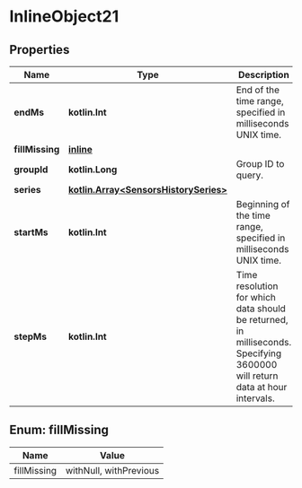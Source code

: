 
# InlineObject21

## Properties
Name | Type | Description | Notes
------------ | ------------- | ------------- | -------------
**endMs** | **kotlin.Int** | End of the time range, specified in milliseconds UNIX time. | 
**fillMissing** | [**inline**](#FillMissingEnum) |  |  [optional]
**groupId** | **kotlin.Long** | Group ID to query. | 
**series** | [**kotlin.Array&lt;SensorsHistorySeries&gt;**](SensorsHistorySeries.md) |  | 
**startMs** | **kotlin.Int** | Beginning of the time range, specified in milliseconds UNIX time. | 
**stepMs** | **kotlin.Int** | Time resolution for which data should be returned, in milliseconds. Specifying 3600000 will return data at hour intervals. | 


<a name="FillMissingEnum"></a>
## Enum: fillMissing
Name | Value
---- | -----
fillMissing | withNull, withPrevious



